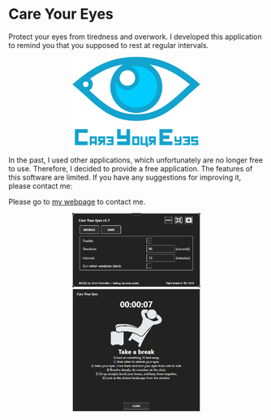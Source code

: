 # Care Your Eyes
Protect your eyes from tiredness and overwork. I developed this application to remind you that you supposed to rest at regular intervals.

<p style="margin: auto; width: 50%;">
  <a href="http://norollah.com/">
     <img src="CareYourEyes/Imgs/Logo.png" alt="Care your eye application">
  </a>
</p>

In the past, I used other applications, which unfortunately are no longer free to use. Therefore, I decided to provide a free application. The features of this software are limited. If you have any suggestions for improving it, please contact me:


Please go to [my webpage](http://norollah.com) to contact me.

<p style="margin: auto; width: 50%;">
     <img src="CareYourEyes/Imgs/Window1.png" alt="Care your eye application">  
     <img src="CareYourEyes/Imgs/Window2.png" alt="Care your eye application">
</p>
